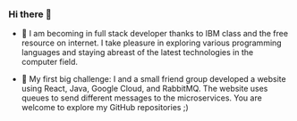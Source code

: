 ### Hi there 👋

- 🌱 I am becoming in full stack developer thanks to IBM class and the free resource on internet. I take pleasure in exploring various programming languages and staying abreast of the latest technologies in the computer field.

- 👯 My first big challenge: I and a small friend group developed a website using React, Java, Google Cloud, and RabbitMQ. The website uses queues to send different messages to the microservices. You are welcome to explore my GitHub repositories ;)
<!--
**Oswe-gif/Oswe-gif** is a ✨ _special_ ✨ repository because its `README.md` (this file) appears on your GitHub profile.

Here are some ideas to get you started:

- 🌱 I am becoming in full stack developer thanks to IBM class and the free resource on internet. I take pleasure in exploring various programming languages and staying abreast of the latest technologies in the computer field.

- 👯 My first big challenge: I and a small friend group developed a website using React, Java, Google Cloud, and RabbitMQ. The website uses queues to send different messages to the microservices. You are welcome to explore my GitHub repositories ;)
- 🤔 I’m looking for help with ...
- 💬 Ask me about ...
- 📫 How to reach me: ...
- 😄 Pronouns: ...
- ⚡ Fun fact: ...
-->
